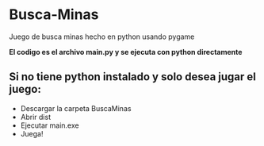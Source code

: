 # Busca-Minas
Juego de busca minas hecho en python usando pygame

**El codigo es el archivo main.py y se ejecuta con python directamente**

## Si no tiene python instalado y solo desea jugar el juego:
- Descargar la carpeta BuscaMinas
- Abrir dist
- Ejecutar main.exe
- Juega!
